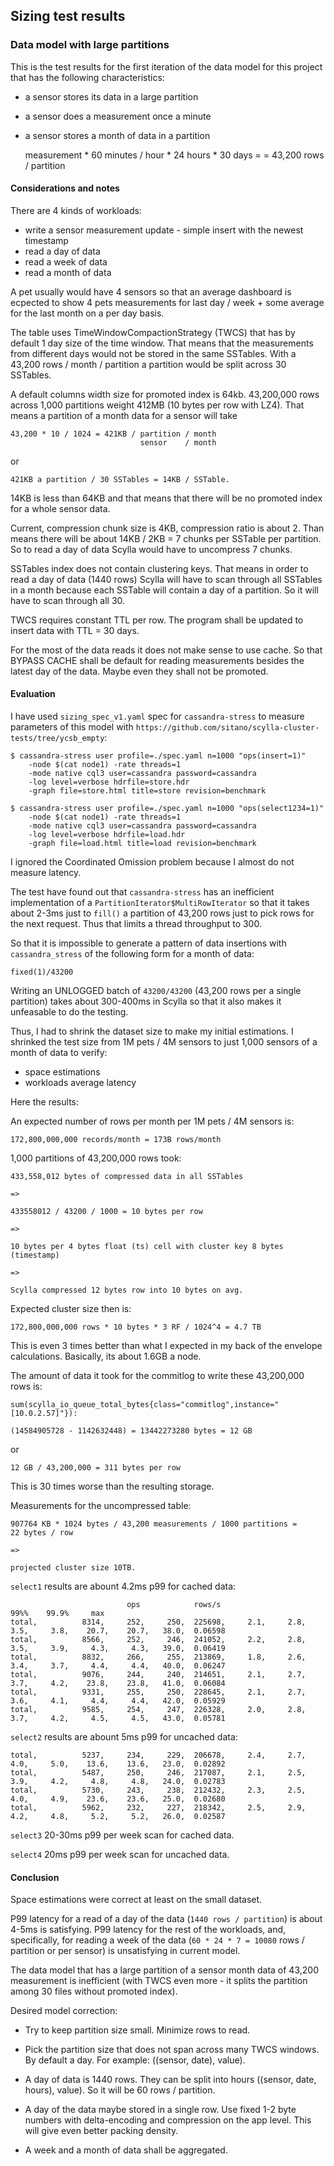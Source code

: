 Sizing test results
-------------------

### Data model with large partitions

This is the test results for the first iteration of the data
model for this project that has the following characteristics:

- a sensor stores its data in a large partition
- a sensor does a measurement once a minute
- a sensor stores a month of data in a partition

    measurement * 60 minutes / hour * 24 hours * 30 days =
    = 43,200 rows / partition

#### Considerations and notes

There are 4 kinds of workloads:

- write a sensor measurement update - simple insert with the newest
  timestamp
- read a day of data
- read a week of data
- read a month of data

A pet usually would have 4 sensors so that an average dashboard
is ecpected to show 4 pets measurements for last day / week +
some average for the last month on a per day basis.

The table uses TimeWindowCompactionStrategy (TWCS) that has by default
1 day size of the time window. That means that the measurements from
different days would not be stored in the same SSTables. With
a 43,200 rows / month / partition a partition would be split
across 30 SSTables.

A default columns width size for promoted index is 64kb. 43,200,000
rows across 1,000 partitions weight 412MB (10 bytes per row with LZ4).
That means a partition of a month data for a sensor will take

    43,200 * 10 / 1024 = 421KB / partition / month
                                 sensor    / month

or

    421KB a partition / 30 SSTables = 14KB / SSTable.

14KB is less than 64KB and that means that there will be no promoted
index for a whole sensor data.

Current, compression chunk size is 4KB, compression ratio is about 2.
Than means there will be about 14KB / 2KB = 7 chunks per SSTable per
partition. So to read a day of data Scylla would have to uncompress
7 chunks.

SSTables index does not contain clustering keys. That means in order
to read a day of data (1440 rows) Scylla will have to scan through
all SSTables in a month because each SSTable will contain a day of
a partition. So it will have to scan through all 30.

TWCS requires constant TTL per row. The program shall be updated to
insert data with TTL = 30 days.

For the most of the data reads it does not make sense to use cache.
So that BYPASS CACHE shall be default for reading measurements besides
the latest day of the data. Maybe even they shall not be promoted.

#### Evaluation

I have used `sizing_spec_v1.yaml` spec for `cassandra-stress` to
measure parameters of this model with `https://github.com/sitano/scylla-cluster-tests/tree/ycsb_empty`:

    $ cassandra-stress user profile=./spec.yaml n=1000 "ops(insert=1)"
        -node $(cat node1) -rate threads=1
        -mode native cql3 user=cassandra password=cassandra
        -log level=verbose hdrfile=store.hdr
        -graph file=store.html title=store revision=benchmark

    $ cassandra-stress user profile=./spec.yaml n=1000 "ops(select1234=1)"
        -node $(cat node1) -rate threads=1
        -mode native cql3 user=cassandra password=cassandra
        -log level=verbose hdrfile=load.hdr
        -graph file=load.html title=load revision=benchmark

I ignored the Coordinated Omission problem because I almost do not
measure latency.

The test have found out that `cassandra-stress` has an inefficient
implementation of a `PartitionIterator$MultiRowIterator` so that it
takes about 2-3ms just to `fill()` a partition of 43,200 rows just
to pick rows for the next request. Thus that limits a thread
throughput to 300.

So that it is impossible to generate a pattern of data insertions
with `cassandra_stress` of the following form for a month of data:

    fixed(1)/43200

Writing an UNLOGGED batch of `43200/43200` (43,200 rows per a single
partition) takes about 300-400ms in Scylla so that it also makes it
unfeasable to do the testing.

Thus, I had to shrink the dataset size to make my initial estimations.
I shrinked the test size from 1M pets / 4M sensors to just 1,000
sensors of a month of data to verify:

- space estimations
- workloads average latency

Here the results:

An expected number of rows per month per 1M pets / 4M sensors is:

    172,800,000,000 records/month = 173B rows/month

1,000 partitions of 43,200,000 rows took:

    433,558,012 bytes of compressed data in all SSTables

    =>

    433558012 / 43200 / 1000 = 10 bytes per row

    =>

    10 bytes per 4 bytes float (ts) cell with cluster key 8 bytes (timestamp)

    =>

    Scylla compressed 12 bytes row into 10 bytes on avg.

Expected cluster size then is:

    172,800,000,000 rows * 10 bytes * 3 RF / 1024^4 = 4.7 TB

This is even 3 times better than what I expected in my back of
the envelope calculations. Basically, its about 1.6GB a node. 

The amount of data it took for the commitlog to write these 43,200,000
rows is:

    sum(scylla_io_queue_total_bytes{class="commitlog",instance="[10.0.2.57]"}):

    (14584905728 - 1142632448) = 13442273280 bytes = 12 GB

or 

    12 GB / 43,200,000 = 311 bytes per row

This is 30 times worse than the resulting storage.

Measurements for the uncompressed table:

    907764 KB * 1024 bytes / 43,200 measurements / 1000 partitions =
    22 bytes / row

    =>

    projected cluster size 10TB.

`select1` results are abount 4.2ms p99 for cached data:

                              ops            rows/s                                 99%%    99.9%     max
    total,          8314,     252,     250,  225698,     2.1,     2.8,     3.5,     3.8,    20.7,    20.7,   38.0,  0.06598
    total,          8566,     252,     246,  241052,     2.2,     2.8,     3.5,     3.9,     4.3,     4.3,   39.0,  0.06419
    total,          8832,     266,     255,  213869,     1.8,     2.6,     3.4,     3.7,     4.4,     4.4,   40.0,  0.06247
    total,          9076,     244,     240,  214651,     2.1,     2.7,     3.7,     4.2,    23.8,    23.8,   41.0,  0.06084
    total,          9331,     255,     250,  228645,     2.1,     2.7,     3.6,     4.1,     4.4,     4.4,   42.0,  0.05929
    total,          9585,     254,     247,  226328,     2.0,     2.8,     3.7,     4.2,     4.5,     4.5,   43.0,  0.05781

`select2` results are abount 5ms p99 for uncached data:

    total,          5237,     234,     229,  206678,     2.4,     2.7,     4.0,     5.0,    13.6,    13.6,   23.0,  0.02892
    total,          5487,     250,     246,  217087,     2.1,     2.5,     3.9,     4.2,     4.8,     4.8,   24.0,  0.02783
    total,          5730,     243,     238,  212432,     2.3,     2.5,     4.0,     4.9,    23.6,    23.6,   25.0,  0.02680
    total,          5962,     232,     227,  218342,     2.5,     2.9,     4.2,     4.8,     5.2,     5.2,   26.0,  0.02587

`select3` 20-30ms p99 per week scan for cached data.

`select4` 20ms p99 per week scan for uncached data.

#### Conclusion

Space estimations were correct at least on the small dataset.

P99 latency for a read of a day of the data (`1440 rows / partition`)
is about 4-5ms is satisfying. P99 latency for the rest of the workloads,
and, specifically, for reading a week of the data (`60 * 24 * 7 = 10080`
rows / partition or per sensor) is unsatisfying in current model.

The data model that has a large partition of a sensor month data of
43,200 measurement is inefficient (with TWCS even more - it splits
the partition among 30 files without promoted index).

Desired model correction:

- Try to keep partition size small. Minimize rows to read.

- Pick the partition size that does not span across many TWCS windows.
  By default a day. For example: ((sensor, date), value).

- A day of data is 1440 rows. They can be split into hours
  ((sensor, date, hours), value). So it will be 60 rows / partition.

- A day of the data maybe stored in a single row. Use fixed 1-2 byte
  numbers with delta-encoding and compression on the app level.
  This will give even better packing density.

- A week and a month of data shall be aggregated.
